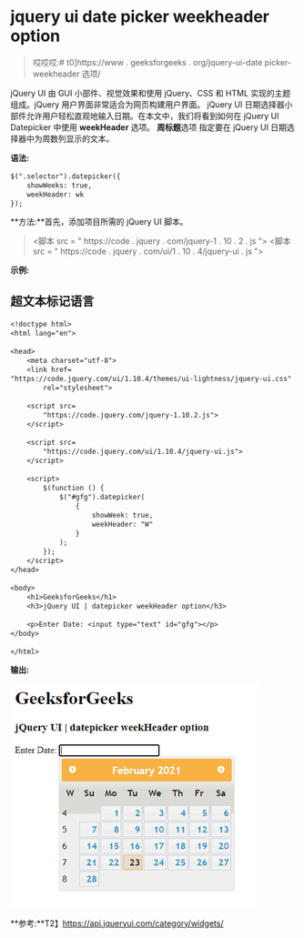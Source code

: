 # jquery ui date picker weekheader option

> 哎哎哎:# t0]https://www . geeksforgeeks . org/jquery-ui-date picker-weekheader 选项/

jQuery UI 由 GUI 小部件、视觉效果和使用 jQuery、CSS 和 HTML 实现的主题组成。jQuery 用户界面非常适合为网页构建用户界面。 jQuery UI 日期选择器小部件允许用户轻松直观地输入日期。在本文中，我们将看到如何在 jQuery UI Datepicker 中使用 **weekHeader** 选项。 **周标题**选项  指定要在 jQuery UI 日期选择器中为周数列显示的文本。

**语法:**

```
$(".selector").datepicker({
    showWeeks: true,
    weekHeader: wk
});
```

**方法:**首先，添加项目所需的 jQuery UI 脚本。

> <link href="“https://code.jquery.com/ui/1.10.4/themes/ui-lightness/jquery-ui.css”" rel="“stylesheet”">
> <脚本 src = " https://code . jquery . com/jquery-1 . 10 . 2 . js "></脚本>
> <脚本 src = " https://code . jquery . com/ui/1 . 10 . 4/jquery-ui . js "></脚本>

**示例:**

## 超文本标记语言

```
<!doctype html>
<html lang="en">

<head>
    <meta charset="utf-8">
    <link href=
"https://code.jquery.com/ui/1.10.4/themes/ui-lightness/jquery-ui.css"
        rel="stylesheet">

    <script src=
        "https://code.jquery.com/jquery-1.10.2.js">
    </script>

    <script src=
        "https://code.jquery.com/ui/1.10.4/jquery-ui.js">
    </script>

    <script>
        $(function () {
            $("#gfg").datepicker(
                {
                    showWeek: true,
                    weekHeader: "W"
                }
            );
        });
    </script>
</head>

<body>
    <h1>GeeksforGeeks</h1>
    <h3>jQuery UI | datepicker weekHeader option</h3>

    <p>Enter Date: <input type="text" id="gfg"></p>
</body>

</html>
```

**输出:**

![](img/8c620badedaa797a453ec05b0c8e17bc.png)

**参考:**T2】https://api.jqueryui.com/category/widgets/